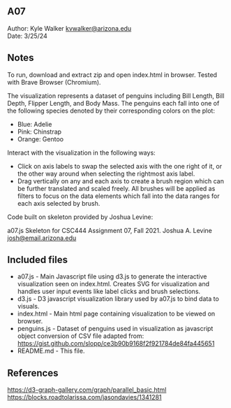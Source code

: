 A07
------------

Author: Kyle Walker [kvwalker@arizona.edu](mailto:kvwalker@arizona.edu)  
Date: 3/25/24


## Notes
To run, download and extract zip and open index.html in browser. Tested with Brave Browser (Chromium).


The visualization represents a dataset of penguins including Bill Length, Bill Depth, Flipper Length, and Body Mass. The penguins each fall into one of the following species denoted by their corresponding colors on the plot:
 *    Blue: Adelie
 *    Pink: Chinstrap
 *    Orange: Gentoo



Interact with the visualization in the following ways:
* Click on axis labels to swap the selected axis with the one right of it, or the other way around when selecting the rightmost axis label.
* Drag vertically on any and each axis to create a brush region which can be further translated and scaled freely. All brushes will be applied as filters to focus on the data elements which fall into the data ranges for each axis selected by brush.


Code built on skeleton provided by Joshua Levine: 

a07.js
Skeleton for CSC444 Assignment 07, Fall 2021.
Joshua A. Levine <josh@email.arizona.edu>


## Included files

* a07.js - Main Javascript file using d3.js to generate the interactive visualization seen on index.html. Creates SVG for visualization and handles user input events like label clicks and brush selections.
* d3.js - D3 javascript visualization library used by a07.js to bind data to visuals.
* index.html - Main html page containing visualization to be viewed on browser.
* penguins.js - Dataset of penguins used in visualization as javascript object conversion of CSV file adapted from: https://gist.github.com/slopp/ce3b90b9168f2f921784de84fa445651 
* README.md - This file.

## References
https://d3-graph-gallery.com/graph/parallel_basic.html
https://blocks.roadtolarissa.com/jasondavies/1341281


